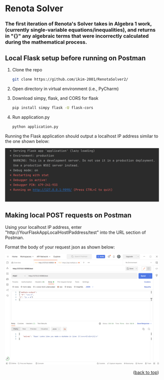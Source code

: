 # Renota Solver
### The first iteration of Renota's Solver takes in Algebra 1 work, (currently single-variable equations/inequalities), and returns in "{}" any algebraic terms that were incorrectly calculated during the mathematical process.

## Local Flask setup before running on Postman

1. Clone the repo
   ```sh
   git clone https://github.com/ikim-2001/RenotaSolver2/
   ```
2. Open directory in virtual environment (i.e., PyCharm)

3. Download simpy, flask, and CORS for flask
   ```sh
   pip install simpy flask -U flask-cors
   ```

4. Run application.py 
   ```sh
   python application.py 
   ```
   
Running the Flask application should output a localhost IP address similar to the one shown below:

![LMFAO](https://github.com/ikim-2001/RenotaSolver2/blob/main/img/application.png?raw=true)
   
## Making local POST requests on Postman

Using your localhost IP address, enter "http://YourFlaskAppLocalHostIPaddress/test" into the URL section of Postman. 

Format the body of your request json as shown below:

![LMFAO](https://github.com/ikim-2001/RenotaSolver2/blob/main/img/postman.png?raw=true)


<p align="right">(<a href="#readme-top">back to top</a>)</p>

